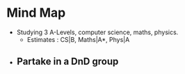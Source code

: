 
# Mind Map
- Studying 3 A-Levels, computer science, maths, physics.
	- Estimates : CS|B, Maths|A*, Phys|A
- Partake in a DnD group
	- 
 
